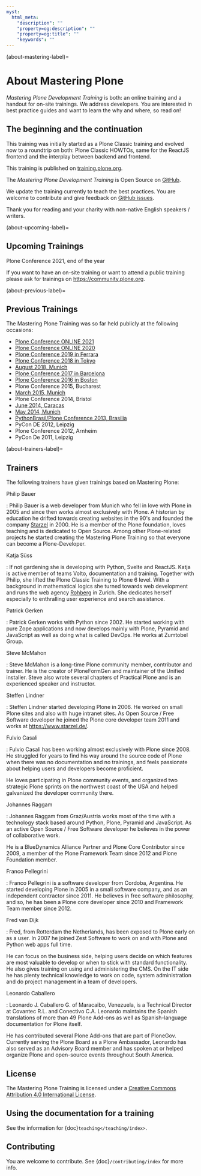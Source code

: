 ```yaml
---
myst:
  html_meta:
    "description": ""
    "property=og:description": ""
    "property=og:title": ""
    "keywords": ""
---
```


(about-mastering-label)=

# About Mastering Plone

*Mastering Plone Development Training* is both: an online training and a handout for on-site trainings. We address developers. You are interested in best practice guides and want to learn the why and where, so read on!

## The beginning and the continuation

This training was initially started as a Plone Classic training and evolved now to a roundtrip on both: Plone Classic HOWTOs, same for the ReactJS frontend and the interplay between backend and frontend.

This training is published on [training.plone.org](https://training.plone.org/).

The *Mastering Plone Development Training* is Open Source on [GitHub](https://github.com/plone/training).

We update the training currently to teach the best practices.
You are welcome to contribute and give feedback on [GitHub issues](https://github.com/plone/training/issues).

Thank you for reading and your charity with non-native English speakers / writers.

(about-upcoming-label)=

## Upcoming Trainings

Plone Conference 2021, end of the year

If you want to have an on-site training or want to attend a public training please ask for trainings on <https://community.plone.org>.

(about-previous-label)=

## Previous Trainings

The Mastering Plone Training was so far held publicly at the following occasions:

- [Plone Conference ONLINE 2021](https://2021.ploneconf.org/)
- [Plone Conference ONLINE 2020](https://2020.ploneconf.org/)
- [Plone Conference 2019 in Ferrara](https://2019.ploneconf.org/)
- [Plone Conference 2018 in Tokyo](https://2018.ploneconf.org/)
- [August 2018, Munich](https://plone.org/news-and-events/events/community/mastering-plone-training-in-munich)
- [Plone Conference 2017 in Barcelona](https://2017.ploneconf.org/)
- [Plone Conference 2016 in Boston](https://2016.ploneconf.org/)
- Plone Conference 2015, Bucharest
- [March 2015, Munich](https://www.starzel.de/blog/mastering-plone-training-march-2015)
- Plone Conference 2014, Bristol
- [June 2014, Caracas](https://mobile.twitter.com/hellfish2/status/476906131970068480)
- [May 2014, Munich](https://www.starzel.de/blog/mastering-plone)
- [PythonBrasil/Plone Conference 2013, Brasilia](http://2013.pythonbrasil.org.br/)
- PyCon DE 2012, Leipzig
- Plone Conference 2012, Arnheim
- PyCon De 2011, Leipzig

(about-trainers-label)=

## Trainers

The following trainers have given trainings based on Mastering Plone:

Philip Bauer

: Philip Bauer is a web developer from Munich who fell in love with Plone in 2005 and since then works almost exclusively with Plone.
  A historian by education he drifted towards creating websites in the 90's and founded the company [Starzel](https://www.starzel.de/) in 2000.
  He is a member of the Plone foundation, loves teaching and is dedicated to Open Source.
  Among other Plone-related projects he started creating the Mastering Plone Training so that everyone can become a Plone-Developer.

Katja Süss

: If not gardening she is developing with Python, Svelte and ReactJS.
  Katja is active member of teams Volto, documentation and training.
  Together with Philip, she lifted the Plone Classic Training to Plone 6 level.
  With a background in mathematical logics she turned towards web development and runs the web agency [Rohberg](https://rohberg.ch/) in Zurich.
  She dedicates herself especially to enthralling user experience and search assistance.

Patrick Gerken

: Patrick Gerken works with Python since 2002.
  He started working with pure Zope applications and now develops mainly with Plone, Pyramid and JavaScript as well as doing what is called DevOps.
  He works at Zumtobel Group.

Steve McMahon

: Steve McMahon is a long-time Plone community member, contributor and trainer.
  He is the creator of PloneFormGen and maintainer of the Unified installer.
  Steve also wrote several chapters of Practical Plone and is an experienced speaker and instructor.

Steffen Lindner

: Steffen Lindner started developing Plone in 2006.
  He worked on small Plone sites and also with huge intranet sites.
  As Open Source / Free Software developer he joined the Plone core developer team 2011 and works at https://www.starzel.de/.

Fulvio Casali

: Fulvio Casali has been working almost exclusively with Plone since 2008.
  He struggled for years to find his way around the source code of Plone when there was no documentation and no trainings,
  and feels passionate about helping users and developers become proficient.

  He loves participating in Plone community events, and organized two strategic Plone sprints on the northwest coast
  of the USA and helped galvanized the developer community there.

Johannes Raggam

: Johannes Raggam from Graz/Austria works most of the time with a technology stack based around Python, Plone, Pyramid and JavaScript.
  As an active Open Source / Free Software developer he believes in the power of collaborative work.

  He is a BlueDynamics Alliance Partner and Plone Core Contributor since 2009, a member of the Plone Framework Team since 2012 and Plone Foundation member.

Franco Pellegrini

: Franco Pellegrini is a software developer from Cordoba, Argentina.
  He started developing Plone in 2005 in a small software company, and as an independent contractor since 2011.
  He believes in free software philosophy, and so, he has been a Plone core developer since 2010 and Framework Team member since 2012.

Fred van Dijk

: Fred, from Rotterdam the Netherlands, has been exposed to Plone early on as a user.
  In 2007 he joined Zest Software to work on and with Plone and Python web apps full time.

  He can focus on the business side, helping users decide on which features are most valuable to develop or when to stick with standard functionality. He also gives training on using and administering the CMS.
  On the IT side he has plenty technical knowledge to work on code, system administration and do project management in a team of developers.

Leonardo Caballero

: Leonardo J. Caballero G. of Maracaibo, Venezuela, is a Technical Director at Covantec R.L. and Conectivo C.A.
  Leonardo maintains the Spanish translations of more than 49 Plone Add-ons as well as Spanish-language documentation for Plone itself.

  He has contributed several Plone Add-ons that are part of PloneGov.
  Currently serving the Plone Board as a Plone Ambassador, Leonardo has also served as an Advisory Board member
  and has spoken at or helped organize Plone and open-source events throughout South America.


## License

The Mastering Plone Training is licensed under a [Creative Commons Attribution 4.0 International License](https://creativecommons.org/licenses/by/4.0/).


## Using the documentation for a training

See the information for {doc}`teaching</teaching/index>`.


## Contributing

You are welcome to contribute. See {doc}`/contributing/index` for more info.
